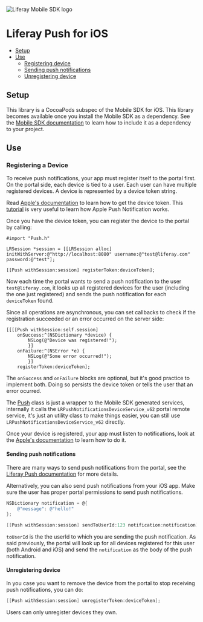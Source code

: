 ![Liferay Mobile SDK logo](../../../logo.png)

# Liferay Push for iOS

* [Setup](#setup)
* [Use](#use)
	* [Registering device](#registering-device)
	* [Sending push notifications](#sending-push-notifications)
	* [Unregistering device](#unregistering-device)

## Setup

This library is a CocoaPods subspec of the Mobile SDK for iOS. This library becomes available once you install the Mobile SDK as a dependency. See the [Mobile SDK documentation](https://dev.liferay.com/develop/tutorials/-/knowledge_base/6-2/mobile) to learn how to include it as a dependency to your project.

## Use

### Registering a Device

To receive push notifications, your app must register itself to the portal first. On the portal side, each device is tied to a user. Each user can have multiple registered devices. A device is represented by a device token string.

Read [Apple's documentation](https://developer.apple.com/library/ios/documentation/NetworkingInternet/Conceptual/RemoteNotificationsPG/Chapters/IPhoneOSClientImp.html#//apple_ref/doc/uid/TP40008194-CH103-SW2) to learn how to get the device token. This [tutorial](http://www.raywenderlich.com/32960/apple-push-notification-services-in-ios-6-tutorial-part-1) is very useful to learn how Apple Push Notification works.

Once you have the device token, you can register the device to the portal by calling:

    #import "Push.h"

    LRSession *session = [[LRSession alloc] initWithServer:@"http://localhost:8080" username:@"test@liferay.com" password:@"test"];

    [[Push withSession:session] registerToken:deviceToken];

Now each time the portal wants to send a push notification to the user `test@liferay.com`, it looks up all registered devices for the user (including the one just registered) and sends the push notification for each `deviceToken` found.

Since all operations are asynchronous, you can set callbacks to check if the registration succeeded or an error occurred on the server side:


    [[[[Push withSession:self.session]
        onSuccess:^(NSDictionary *device) {
            NSLog(@"Device was registered!");
            }]
        onFailure:^(NSError *e) {
            NSLog(@"Some error occurred!");
            }]
        registerToken:deviceToken];

The `onSuccess` and `onFailure` blocks are optional, but it's good practice to implement both. Doing so persists the device token or tells the user that an error ocurred.

The [Push](Source/Core/Push.m) class is just a wrapper to the Mobile SDK generated services, internally it calls the `LRPushNotificationsDeviceService_v62` portal remote service, it's just an utility class to make things easier, you can still use `LRPushNotificationsDeviceService_v62` directly.

Once your device is registered, your app must listen to notifications, look at the [Apple's documentation](https://developer.apple.com/library/ios/documentation/NetworkingInternet/Conceptual/RemoteNotificationsPG/Chapters/IPhoneOSClientImp.html#//apple_ref/doc/uid/TP40008194-CH103-SW4) to learn how to do it.

#### Sending push notifications

There are many ways to send push notifications from the portal, see the [Liferay Push documentation](../README.md) for more details.

Alternatively, you can also send push notifications from your iOS app. Make sure the user has proper portal permissions to send push notifications.

```objective-c
NSDictionary notification = @{
	@"message": @"hello!"
};

[[Push withSession:session] sendToUserId:123 notification:notification];
```

`toUserId` is the the userId to which you are sending the push notification. As said previously, the portal will look up for all devices registered for this user (both Android and iOS) and send the `notification` as the body of the push notification.

#### Unregistering device


In you case you want to remove the device from the portal to stop receiving push notifications, you can do:

```objective-c
[[Push withSession:session] unregisterToken:deviceToken];
```

Users can only unregister devices they own.
